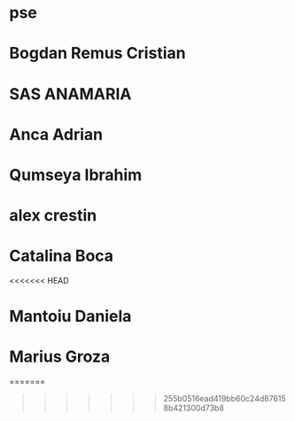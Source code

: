 # pse

# Bogdan Remus Cristian
# SAS ANAMARIA
# Anca Adrian
# Qumseya Ibrahim
# alex crestin
# Catalina Boca
<<<<<<< HEAD
# Mantoiu Daniela
# Marius Groza
=======
>>>>>>> 255b0516ead419bb60c24d876158b421300d73b8
